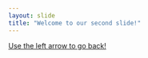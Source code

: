 ```yaml
---
layout: slide
title: "Welcome to our second slide!"
---
```

<a href="https://icatcare.org/app/uploads/2018/07/Thinking-of-getting-a-cat.png">
Use the left arrow to go back!
